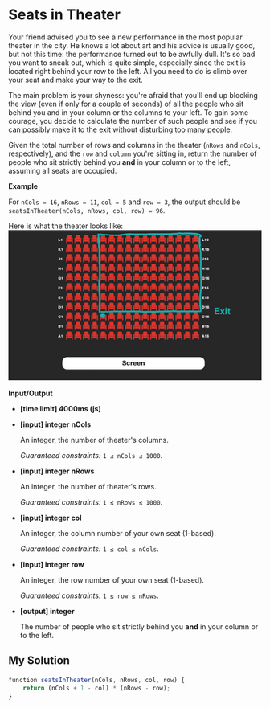 # Seats in Theater
﻿Your friend advised you to see a new performance in the most popular theater in the city. He knows a lot about art and his advice is usually good, but not this time: the performance turned out to be awfully dull. It's so bad you want to sneak out, which is quite simple, especially since the exit is located right behind your row to the left. All you need to do is climb over your seat and make your way to the exit.

The main problem is your shyness: you're afraid that you'll end up blocking the view (even if only for a couple of seconds) of all the people who sit behind you and in your column or the columns to your left. To gain some courage, you decide to calculate the number of such people and see if you can possibly make it to the exit without disturbing too many people.

Given the total number of rows and columns in the theater (`nRows` and `nCols`, respectively), and the `row` and `column` you're sitting in, return the number of people who sit strictly behind you **and** in your column or to the left, assuming all seats are occupied.

**Example**

For `nCols = 16`, `nRows = 11`, `col = 5` and `row = 3`, the output should be
`seatsInTheater(nCols, nRows, col, row) = 96`.

Here is what the theater looks like:
![](images/example.png)

**Input/Output**

*   **[time limit] 4000ms (js)**

*   **[input] integer nCols**

    An integer, the number of theater's columns.

    _Guaranteed constraints:_
    `1 ≤ nCols ≤ 1000`.

*   **[input] integer nRows**

    An integer, the number of theater's rows.

    _Guaranteed constraints:_
    `1 ≤ nRows ≤ 1000`.

*   **[input] integer col**

    An integer, the column number of your own seat (1-based).

    _Guaranteed constraints:_
    `1 ≤ col ≤ nCols`.

*   **[input] integer row**

    An integer, the row number of your own seat (1-based).

    _Guaranteed constraints:_
    `1 ≤ row ≤ nRows`.

*   **[output] integer**

    The number of people who sit strictly behind you **and** in your column or to the left.


## My Solution
```javascript
﻿function seatsInTheater(nCols, nRows, col, row) {
    return (nCols + 1 - col) * (nRows - row);
}
​
```
